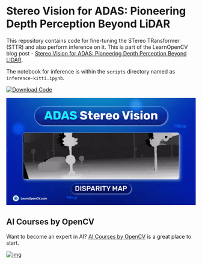 # Stereo Vision for ADAS: Pioneering Depth Perception Beyond LiDAR

This repository contains code for fine-tuning the STereo TRansformer (STTR) and also perform inference on it. This is part of the LearnOpenCV blog post - [Stereo Vision for ADAS: Pioneering Depth Perception Beyond LIDAR](https://learnopencv.com/adas-stereo-vision/).

The notebook for inference is within the `scripts` directory named as `inference-kitti.ipynb`.

[<img src="https://learnopencv.com/wp-content/uploads/2022/07/download-button-e1657285155454.png" alt="Download Code" width="200">](https://www.dropbox.com/scl/fi/q9it1xgtdvvxp140zn45o/adas-stereo-vision.zip?rlkey=yi11yjo2ivjmgko0ponx5u46z&dl=1)

![](readme_images/adas-stereo-vision.gif)


## AI Courses by OpenCV

Want to become an expert in AI? [AI Courses by OpenCV](https://opencv.org/courses/) is a great place to start.

[![img](https://learnopencv.com/wp-content/uploads/2023/01/AI-Courses-By-OpenCV-Github.png)](https://opencv.org/courses/)